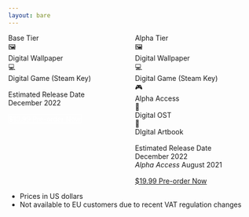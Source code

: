 ```yaml
---
layout: bare
---
```


<script
  type="text/javascript"
  src="https://transactions.sendowl.com/assets/sendowl.js"
></script>
<style>
  .release-date-container{
    margin: 1rem 0;
  }
  .novice-action{
    background:transparent;
    color: white;
    border: 1px white solid;
  }
  .novice-action:hover{
    background: white;
    color: #171717
  }
</style>
<div class="columns">
  <div class="panel column col-sm-12 col-3 col-mx-auto">
    <div class="panel-header">
      <div class="panel-title text-bold">Base Tier</div>
    </div>
    <div class="panel-body">
      <div class="tile tile-centered">
        <div class="tile-action">
          <div class="btn-link btn-lg">🖼️</div>
        </div>
        <div class="tile-content">
          <div class="tile-title">Digital Wallpaper</div>
        </div>
      </div>
      <div class="tile tile-centered">
        <div class="tile-action">
          <div class="">💻</div>
        </div>
        <div class="tile-content">
          <div class="tile-title">Digital Game (Steam Key)</div>
        </div>
      </div>
    </div>
    <div class="panel-footer">
      <div class="release-date-container">
        <div class="panel-title text-bold">Estimated Release Date</div>
        <div class="panel-title">December 2022</div>
      </div>
      <a href="https://transactions.sendowl.com/products/78487502/BC579646/purchase" rel="nofollow" class="btn btn-block novice-action">$10.99 Pre-order Now</a>
    </div>

  </div>
  <div class="panel column col-sm-12 col-3 col-mx-auto">
    <div class="panel-header">
      <div class="panel-title text-bold">Alpha Tier</div>
    </div>
    <div class="panel-body">
      <div class="tile tile-centered">
        <div class="tile-action">
          <div class="btn-link btn-lg">🖼️</div>
        </div>
        <div class="tile-content">
          <div class="tile-title">Digital Wallpaper</div>
        </div>
      </div>
      <div class="tile tile-centered">
        <div class="tile-action">
          <div class="">💻</div>
        </div>
        <div class="tile-content">
          <div class="tile-title">Digital Game (Steam Key)</div>
        </div>
      </div>
      <div class="tile tile-centered">
        <div class="tile-action">
          <div class="">🎮</div>
        </div>
        <div class="tile-content">
          <div class="tile-title">Alpha Access</div>
        </div>
      </div>
      <div class="tile tile-centered">
        <div class="tile-action">
          <div class="">🎵</div>
        </div>
        <div class="tile-content">
          <div class="tile-title">Digital OST</div>
        </div>
      </div>
      <div class="tile tile-centered">
        <div class="tile-action">
          <div class="">🎨</div>
        </div>
        <div class="tile-content">
          <div class="tile-title">DIgital Artbook</div>
        </div>
      </div>
    </div>
    <div class="panel-footer">
      <div class="release-date-container">
        <div class="panel-title text-bold">Estimated Release Date</div>
        <div class="panel-title">December 2022</div>
        <div class="panel-title"><i>Alpha Access</i> August 2021</div>
      </div>
      <a href="https://transactions.sendowl.com/products/78487530/CDF32F2A/purchase" rel="nofollow" class="btn btn-primary btn-block">$19.99 Pre-order Now</a>
    </div>
  </div>
</div>

<ul>
  <li>Prices in US dollars</li>
  <li>Not available to EU customers due to recent VAT regulation changes</li>
</ul>
